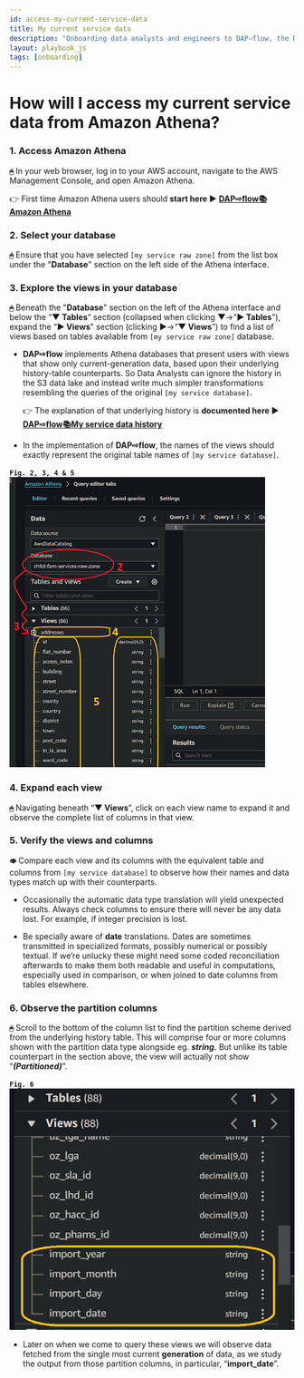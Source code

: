 ```yaml
---
id: access-my-current-service-data
title: My current service data
description: "Onboarding data analysts and engineers to DAP⇨flow, the Data Analytics Platform Airflow integration."
layout: playbook_js
tags: [onboarding]
---
```


# How will I access my current service data from Amazon Athena?

### 1. Access Amazon Athena
**`🖱`** In your web browser, log in to your AWS account, navigate to the AWS Management Console, and open Amazon Athena. 
   
👉 First time Amazon Athena users should **start here ►** **[DAP⇨flow📚Amazon Athena](../onboarding/access-my-Amazon-Athena-database)** 

### 2. Select your database
**`🖱`** Ensure that you have selected `[my service raw zone]` from the list box under the "**Database**" section on the left side of the Athena interface.

### 3. Explore the views in your database
**`🖱`** Beneath the "**Database**" section on the left of the Athena interface and below the “**▼ Tables**” section (collapsed when clicking **▼**→“**► Tables**”), expand  the “**► Views**" section (clicking **►**→“**▼ Views**”) to find a list of views based on tables available from `[my service raw zone]` database.

* **DAP⇨flow** implements Athena databases that present users with views that show only current-generation data, based upon their underlying history-table counterparts. So Data Analysts can ignore the history in the S3 data lake and instead write much simpler transformations resembling the queries of the original `[my service database]`.  

   👉 The explanation of that underlying history is **documented here ►** **[DAP⇨flow📚My service data history](../onboarding/access-my-service-data-history)** 

* In the implementation of **DAP⇨flow**, the names of the views should exactly represent the original table names of `[my service database]`.

**`Fig. 2, 3, 4 & 5`** ![Fig. 2, 3, 4 & 5](../images/access-my-current-service-data-two-five.png)

### 4. Expand each view
**`🖱`** Navigating beneath “**▼ Views**”, click on each view name to expand it and observe the complete list of columns in that view.

### 5. Verify the views and columns
**`👁`** Compare each view and its columns with the equivalent table and columns from `[my service database]` to observe how their names and data types match up with their counterparts.

* Occasionally the automatic data type translation will yield unexpected results. Always check columns to ensure there will never be any data lost. For example, if integer precision is lost.

* Be specially aware of **date** translations. Dates are sometimes transmitted in specialized formats, possibly numerical or possibly textual. If we’re unlucky these might need some coded reconciliation afterwards to make them both readable and useful in computations, especially used in comparison, or when joined to date columns from tables elsewhere.

### 6. Observe the partition columns
**`🖱`** Scroll to the bottom of the column list to find the partition scheme derived from the underlying history table. This will comprise four or more columns shown with the partition data type alongside eg. ***string.*** But unlike its table counterpart in the section above, the view will actually not show “***(Partitioned)***”.

**`Fig. 6`** ![Fig. 6](../images/access-my-current-service-data-six.png)  

* Later on when we come to query these views we will observe data fetched from the single most current **generation** of data, as we study the output from those partition columns, in particular, “**import\_date**”.  